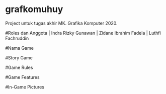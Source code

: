 # grafkomuhuy
Project untuk tugas akhir MK. Grafika Komputer 2020.


#Roles dan Anggota
| Indra Rizky Gunawan
| Zidane Ibrahim Fadela
| Luthfi Fachruddin

#Nama Game


#Story Game


#Game Rules


#Game Features


#In-Game Pictures

